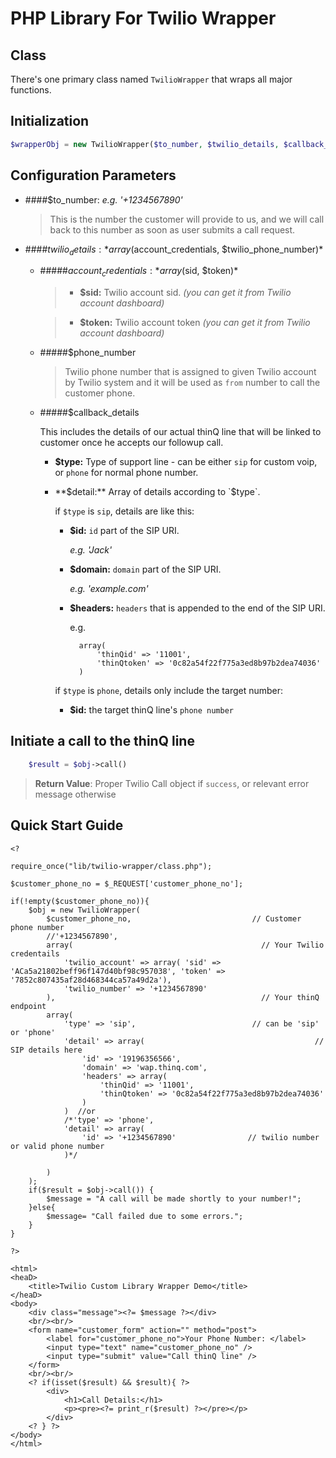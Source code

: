 PHP Library For Twilio Wrapper
=========================

Class
-----

There's one primary class named `TwilioWrapper` that wraps all major functions.

Initialization
--------------

```php
$wrapperObj = new TwilioWrapper($to_number, $twilio_details, $callback_details);
```

Configuration Parameters
------------------------

- ####$to_number:  *e.g. '+1234567890'*
	> This is the number the customer will provide to us, and we will call back to this number as soon as user submits a call request.

- ####$twilio_details:  *array($account_credentials, $twilio_phone_number)*
	- #####$account_credentials:  *array($sid, $token)*
		> - **$sid:** Twilio account sid. *(you can get it from Twilio account dashboard)*

		> - **$token:** Twilio account token *(you can get it from Twilio account dashboard)*  

	- #####$phone_number

		>Twilio phone number that is assigned to given Twilio account by Twilio system and it will be used as `from` number to call the customer phone.

	- #####$callback_details

		This includes the details of our actual thinQ line that will be linked to customer once he accepts our followup call.

		- **$type:** Type of support line - can be either `sip` for custom voip, or `phone` for normal phone number.

		- **$detail:** Array of details according to `$type`.  

			if `$type` is `sip`, details are like this:

			- **$id:** `id` part of the SIP URI. 

				*e.g. 'Jack'*

			- **$domain:** `domain` part of the SIP URI. 

				*e.g. 'example.com'*

			- **$headers:** `headers` that is appended to the end of the SIP URI.

				e.g. 

					array( 
						'thinQid' => '11001', 
						'thinQtoken' => '0c82a54f22f775a3ed8b97b2dea74036' 
					)

			if `$type` is `phone`, details only include the target number:

			- **$id:** the target thinQ line's `phone number`

Initiate a call to the thinQ line
------------------------------------

```php
	$result = $obj->call()
```

> **Return Value**: Proper Twilio Call object if `success`, or relevant error message otherwise

Quick Start Guide
-----------------

```
<?

require_once("lib/twilio-wrapper/class.php");

$customer_phone_no = $_REQUEST['customer_phone_no'];

if(!empty($customer_phone_no)){
    $obj = new TwilioWrapper(
        $customer_phone_no,                           // Customer phone number
        //'+1234567890',
        array(                                          // Your Twilio credentails
            'twilio_account' => array( 'sid' => 'ACa5a21802beff96f147d40bf98c957038', 'token' => '7852c807435af28d468344ca57a49d2a'),
            'twilio_number' => '+1234567890'
        ),                                              // Your thinQ endpoint
        array(
            'type' => 'sip',                          // can be 'sip' or 'phone'
            'detail' => array(                                      // SIP details here
                'id' => '19196356566',
                'domain' => 'wap.thinq.com',
                'headers' => array(
                    'thinQid' => '11001',
                    'thinQtoken' => '0c82a54f22f775a3ed8b97b2dea74036'
                )
            )  //or
            /*'type' => 'phone',
            'detail' => array(
                'id' => '+1234567890'                // twilio number or valid phone number
            )*/

        )
    );
    if($result = $obj->call()) {
        $message = "A call will be made shortly to your number!";
    }else{
        $message= "Call failed due to some errors.";
    }
}

?>

<html>
<heaD>
    <title>Twilio Custom Library Wrapper Demo</title>
</heaD>
<body>
    <div class="message"><?= $message ?></div>
    <br/><br/>
    <form name="customer_form" action="" method="post">
        <label for="customer_phone_no">Your Phone Number: </label>
        <input type="text" name="customer_phone_no" />
        <input type="submit" value="Call thinQ line" />
    </form>
    <br/><br/>
    <? if(isset($result) && $result){ ?>
        <div>
            <h1>Call Details:</h1>
            <p><pre><?= print_r($result) ?></pre></p>
        </div>
    <? } ?>
</body>
</html>
```